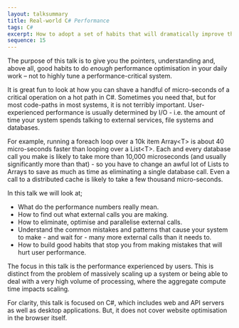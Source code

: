 ```yaml
---
layout: talksummary
title: Real-world C# Performance
tags: C#
excerpt: How to adopt a set of habits that will dramatically improve the user-experienced performance of your C# code.
sequence: 15
---
```

The purpose of this talk is to give you the pointers, understanding and, above all, good habits to do *enough* performance optimisation in your daily work – not to highly tune a performance-critical system.

It is great fun to look at how you can shave a handful of micro-seconds of a critical operation on a hot path in C#. Sometimes you need that, but for most code-paths in most systems, it is not terribly important. User-experienced performance is usually determined by I/O - i.e. the amount of time your system spends talking to external services, file systems and databases.

For example, running a foreach loop over a 10k item Array&lt;T&gt; is about 40 micro-seconds faster than looping over a List&lt;T&gt;. Each and every database call you make is likely to take more than 10,000 microseconds (and usually significantly more than that) - so you have to change an awful lot of Lists to Arrays to save as much as time as eliminating a single database call. Even a call to a distributed cache is likely to take a few thousand micro-seconds.

In this talk we will look at;

- What do the performance numbers really mean.
- How to find out what external calls you are making.
- How to eliminate, optimise and parallelise external calls.
- Understand the common mistakes and patterns that cause your system to make - and wait for - many more external calls than it needs to.
- How to build good habits that stop you from making mistakes that will hurt user performance.

The focus in this talk is the performance experienced by users. This is distinct from the problem of massively scaling up a system or being able to deal with a very high volume of processing, where the aggregate compute time impacts scaling.  

For clarity, this talk is focused on C#, which includes web and API servers as well as desktop applications. But, it does not cover website optimisation in the browser itself.
